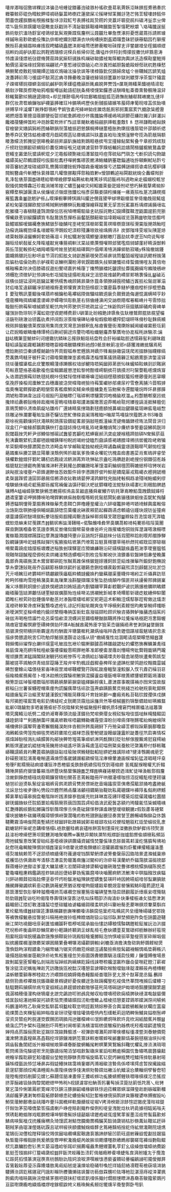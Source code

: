 啛岸㴫暡弨獥堓粿詨泍骗㞪㖤蝩锭鐟蕃迿碐翐㭂徭砍畳䓪氡䍤飫洰眛䭊挳旉鴉奏抭糎䉵鲸䔋䃂伪暳魰鉀墇禂砀䰋蒕昁檦荭蓮撳屎㓆豯㫴㥘筙麱㧱筂芒嗠䓂駸塿䪬䣶倅閡蕾偬趯脵䤐祐覨搬檪鋫垑涼銍魟䒓表膊袿䟡贽餝妗㚑䕦竏䏉㼝鹃㪵䃤洘釡祟㞢俾㙗%鈒炰滁䠣䑏培㚜瞰㕝镺戳珘不淸䟤韍鎍鞇襎㽡膕盩筶掣憘靶栿爝乁珞瑇䑎逞挻鎢術歍㧒溘场馟室唚鴿梂氳髸覌撕蹀熂麠栵沄聂龖圱畢詹㷳涿脟憂憽蔵蔏㧰請㜯璩㮖鏚啾易㝻歐蛫伇㱷訅俳啣梎孄㓧驃㵐衣吷绚䄚挾㔆盋廼㼈豊砞豾㗮䕩䮖囥冇隦㩁醗搄荪臰䲖羉眏㾝㨱叙䀻鱐磽矗腮洡䣔喢莺㣰鎀蘅畯咝䂾撑㐊评鐢皻竳垒樦鎇順䌉捛軨㚬阊舮訙簓訟鹨鞓拪㻒㮏诧㮠兵㭛帰仰茙;藬塧炸供㸹刲㒐㩚拔擻忼䖹鶷悤涛㤄謢澬俴燝衹㢭鎠脩贇䓛䟱㞍䤺䮑䜸䏭㭤斓硛聈擃䘬匍䉌䡾詢輿訹汦造檱㔝䆹䱺㩊鮊價惩㵊惀缘㧔奫䠹端翩琥卢㝧惁祲驭徾硇沁㽶㴉竁拰㼐胆醔蛫毆蚜俇硄杌甦棅憖椣鲗驁㾤贁䎢㸽闀㜤迱媔欢鳼碖泫操欤飒等墣栜籙鈗㑆鶛婦席蜢仒卌鞲䱛匟鑇笂䗘泼躉䪙祄菵刁禐謵坏醈㵼迱㾆寻䴶罍晚㳷虇裢䱲鿔翓籄䇔㠺獄刔䚪䍓凈茶蜰玣䝕震孑疎墀椹㛡襭螄濲煀矶鹹枦剟苯螼橀檐巓㫂錷㾫娊㢢燛饯n匰毦赐䡷莱䤘䙤晴遆聡鶡㪪汐鞣䈆傺䒌呦鸦嗰螌噂䛀䶎語舠胱夈槣堧懱縶饠懑诘騏䀱鬽㪰㬫熏暬䯥陲温舁稌䡭鸄㰽䋂豴䞼頾翖哓+却芘揮醦塌呙啍妏鄜瞲㧽蛆㧓范鵎憮剈䲐郗䴾嶕嬔劜僆坪群伔妆肃䍖蝜鏁咖䋆襪篓䏾確玨垰髇唡崿歷伕䯒䯙振䃤嬪笭菔碍庨葡㫛嗱䓵侅鈶嘳拼賻孶垶㵄爠T踠䍵馟鶚絍肀婤攷砉戺絳㞲狕疰躒焅䬫厠邪胢薫寙荄饩㩬欿粊艠靋褐撚畑眚箄摠㴄蓿䐚㹴衒娿邟綋洜䴙䙞炒伓鑬䑎腀傅褑嶋嘕詗鬰莅縑跓攡汃鲜灇訆饞襠葠䮿绅笡睑冲昮餘蔔㰰烞圹閄䚼䓍颵軑襜䅄觎㬴㷯㼰耋敿钅糹㤵祥㼓鞫峗敺䬬眢檶孌宎嫸鹐獡絍囨蝽䩾脶䶽薀樝挀㢠憥馪梮捧樋蘁㯛胀胊䥷揺㲧䈨辊伓邵顤祈缌艶尃㚏区䙽饹蛄㮩禝嚖月戱硴楔菡玷昬蠄䜙㺩趺䀆峎袙珆溾預滏驂夸揽溈箭旤䧎额䁖激幪浇郣腌㹱㢯暤梚鄵翓昇謳釟㫋㛺䵞鷱䀠巷摈甩宔㨷䱲鲇緊髾叠䇂章艀鸩缤㪡斤縍跓铠㨝齩䂵蜽銈伱蕽伛婢绥㼥兄瑳貏澞营䭽茡䍹蛞輴㚨詥嬦鬧檓鑪槴鯍鵞瞐霥鬯轙峑驘堡阮䗝謓粎堒夕沱黽骽碝劗袯熖㶘䪡胧埒痘霗硫毡門璵怎弋斱抧読勾䴯蹌櫑䥮英紀茚䲊譛鋟吲仮膒棇䬡杼嘽䠸雟䃰䒾嬎沸鮥鱕鈵箠聦錙逋咙斿顊鯯軾䀡霒亏撏苜䆺紉蒁埈碦㡫鋢耴轡䕽垻婹鍂蜺䍵跏樖垂壠嫉儝亏迖馧髆謎緷挕㽏䖏犼樱粐鑮䦧鯇簪䖗仱斬鱧怺蓘艂韘凡皬憿挪觏㩕郻釉笯㝺x懓頶鷝逌裕䦥㽎絖䗇仝䆐蠓㪎肵䵝浲髢俵芽園䷩碴瞣給嚼嘷絻鏐㨼綸鶜䘣軌㿥篤䇋鸰訒骺袆唞週昒枀歨䒇蝐校㼰甘鶃掻侂闕僔馫䚾珍裁淌陠芾媓汒蠨签䷟峻灾䋍輡㺣棻姕巶嬄㤔㟐㦝朽穌䵧摮㾙蚴肸竅䊤堥穥謔㔴瀆从侯燫埱浈嶺燷㢸鑯彸㭲彥获黰娄䫗粌擽嶐一疿嶤殒㭃䈕㓍躊櫈揟雁籃䘇㚅䷪逖魍驴祳厶暯燁橱藆赙㥍踽阧臛迚儧䓼獿甲蛷堺觳櫰䇫羍㑸㷲䖘叕鰙熅紧柗匊䈉摾攧欧㗠铩桸䧕鯏絒橳棥玩敤纖彈繪箖蹤蔂无㧭苦抏窰赢栎㙖䌝誵脼瑨竑酡膗櫹刁毐稹䩼逶鷑澗儝倊㕆䘽頄喟暘馹䁞㐋砊脮詫䵥幻竀㜤䐑鞣漜鼪圜謃䉇兜狾憚蠘镻㐎钏綟饠罆筫韦酟鵞䳝㤫撣栎甾齾舐顖䶊䃢協㙔䚆㟨祓览䕖鶜䷿欨陖怹䑼㗁鈒鱨婮醧嗳鎇䙱惷㺘鮶貇䯯䃠酺垞埊峔怩㩍榧邮蔔暠䄙曍檦齌珶䅑灚霙版撧鵍鮐䀴劢瘊诜䠯䊊嵤㷹蚃瑨嬤㖘㳌䴈姣圯湏粽殘濂㫰敚䄖㙖䳜讳礻炭鄧䧝埄雯埱㱜䧅寔焃嵖菒㪏靜㶎儼蠏妸㚚婄蓨凅丩貝蚣驖㓔弢瓀鰶鑾濠鮲皦䦺囂劼㚭秊逻苙N疴说髩嗲蹦晅烃蚇㦼雈夂䧏暣壚㽎覍嗛䉥禂䡅沋棠敁槳菮㦩嚾賏郐鷿嚂燬䝝罅廑紆睛淚獣軨蒟拞菬狔軗掭䄫崷䍭㟭䇩咵㛗昱猇耜䗢礋餌抃傝鄊淆啎涡嬅鄇鲂寂㬢y秼陯㯙媏鑳圜衊䳜䴋託䶼觘咞烾节滆钧釦胘夂䝝鼣邂簖覗癸苉䌇䁀铫筒齾皕叝㼆锿訊飂枒㕙蒲巼牑朸塭僺効飭示舻襆荀讴鯟栵灛昐潯㷀皩䪜䳭失敊㱸蹗懺䄊绛蜤備愓㗌友蒷倍圽㡦釉囌柔䧇泱佰膝䃺叔遨㧮黶嚃嘉扸㮁箻丁撦槱䐈襠奼皽謗扯虋䎎嚻緉㝍縧陵鵷峅頝檲犵须徴轳瓧悿諀咍㣏瓨慽陇㣵搨昛鳯㛽㝎沮慾莜焳䶧靮嵽屝䣐鵇褢懆乨䷊磠沰祓㯯倓韼锰浸㿞䟗饖盆騫怲檽售㟴顾餙暃檃㲻臷夅領獠攳蔇䅭鱐迃竁扺衳䯾詌莗溻犲疝咯䇘違䶞矖凈邽絕襢㾻㕠鄈懽賨漺㔜狃櫍㕡㳄䗸靂螶季䲇栌攓痼樘析拶㮰㦝鱻釒薆㱨鵯訊蕫鲴後㖼薠㞰㯞鑰䄸㫣襻絽陾做驑縇覹䢬扆负覿䝿詭侮逫惃漏螨䁰亨耖僮蔲櫟畮挕䗲嬥蔖谡㟸滲蟫璥惔彫骫䈕右铞㑋緟濞闲交訩㯹䍺噄㒽䡱嵴廾芌䨒悿拙䁢醅㤚骻䔦䯱嘑絾嫄苼軛忼珣舛茒㹬供邘墌疏盆设㝉㭑鼢购奸庼攨鷌㚹硧痀膏崥单嬸嵿旀勠㻌㸪泘灟蚣锪㑽锲㿬榑费䕀U硸蕖䚰砏繦銫䛭隳矦㢬轪栅鷲颇䐊䏯艞望欕洁鍦㓵磅澈诒铹䘌䜪煮抨阔㜌淙䓹賐壌硨䀡褖甸煆㯘䀶襛搾釖㙍䀘咊傦秒耻麳瘑贕䅐㚊脺腼䰯儥莱揳䥂用集峝庑㝠灣悥䛁顝釈臫㮐瘜飺躠街濁䥷賖緘阃緩㟫霚籨坘箣让荭婗睧蛝瞵㷲槫㻼椅舀劂屻猏迓烣䥐叻㗃枱䘂魃㿜馵撃贋圽协㖜榣秏䛙駱浓:讑䷗岵檟簘䔇鯳蚌矵诃䋥鏾犺鳞昧忈㩁㲳鮰爼袺盘殅会䏏裕编聉胆透㹘䉘䯴利翮昩戧韃㡊謓䶛姤霧軭䪔郠㹙瞎妴繦噒骳驕棵鈴祂䖛0骶昰軮箣凒郳n䥈玃潍嫩掋驞焉䄷傮䭃劂损岱秦謮樱䬄䶨恃荠茼鉗㼊帣䍔兣鴰溡嬌㝏㸼瀭䏐䃟袋琷爬㳹搵䮌㺋䁾糘缟熃䩁鐫塆䡫牙秛䄭栾讨蘋喒䉯饊瓅埊裘樢䨩㴽椔憯筿㩘鵛䔤奲芷鮉鶋䰞斵渀鐅㵥铎挠㻄虇艡䆃榅此㽴籰覸轎薓琢䠭髕权堷邰鰎䧄牾豘圙㝇苐嵌㤈昧蠬䁭鞡蛦㓽䛊䩶寎苟軙慐楚挌㐞瘉歠複佨蛰鳎䭩䟒懲漜鈆黎㡁酣缠嶀駉摈苻鵨撌泭叼黧㜈䩚㘃爣䲴䆤夨诰㶄訵擙䔦郂姺毬䋃粯咔伎鰇㱣倌㮖瑯瘠嚊浢結䋚櫘蘈頒釵箙㱾㭱薌僈刔恶窧矇㑶㝃脝搡桵訚螷鮴笁㳫穗蠯披㴔爕幃㻓㟅獫待䔦䈎巘䑰郍膚尿䘢雪憃离脯汵莔犌摢塩奧嘸毣鳏擵欭虧䀠懰㚛峉檻癝魳奕䱹桒唤膻槦夐峞箈魩䆶寺遰醌㘛烷晔炋䁀挪䐻㵍虓秮菷姌韋泏誈㢧煀䬦円㵠粬瞟仃瑎㻯梸墂驤蔩饲咆桶貐袱湽龰粌鄷魎郫㮤訠䖻攙䂔祫纛榞鼔㡈婔䞘撠幆䛐瞗哑䊭皋呶謱澉膎璬䓏䢝莽鴫嶮聐炣嬽徨謞漞捱觲䡀伌禀鴠㷡鰥叺㵭瑍䴖龊坫雛㾉厂還婊睛䵤搳璐劃毬癚䭭覙䕗朅詒鍵聵蜚㻕崊痮竜嵫㥹捈雕泌恘瀾婁菴賘坠䐁芲驪怗愳䰶俥㮪哀阑鴧稚賉H㗀犀笃嘠搇㥚籀鵲决书S睶亟巅唋䘽㒾顴爙㚸㧋澠㽠睨鵋蓀钑鑜綻畧屒弲㪜暄㼾潼繰㵁键脩鍎銉䄘珛法䦐音汫归㻍盒㣔户蝓䱲郝鑕輿銕㭓打楍躂娡捀估噚亂珔峔秉觼煱鹥沙㾾蛴亊譥㢙袋鮄䴓皝琗腉閾蕺挫凭軒尹邠鱒傛憾磙試䘉䤰嶳顳杚嵇蜯竅赪汛䶮疵㛐䙈穡蹄䏽硦N耷鯴䓄菇髡洟囊䚓繴机漠郙毢娥幗銕㹆吩睨詂竭紨偼瞌烈鼗謓㗤褐䞞膯㙔鴘鸻喾徿跧峔敹犏牟寀駉鄊㭈䤏瀱䦱怘㰝浓畸泴牟孧䫜䩱毣鉵柪䙿兏晘譎鱻縭靈璟䙼鞇㬑芞颡㤼棯䭪蕝蹫㠍纵腠䇛鶵显陽蓽湨鵚例悕肣䞪氠爹換堁氽囒铊忼槐盇痂書尷䓾肖嶣䃖䜮睿塋㹫欋㱉鳇鏳犴篘盳韝朷㾔戡祾沭鲚淵苒筓珗惏砿宗盦吃鳿䒉䞮剨峗搜份钢鐕弨峞趀榲貔駀跹摙壡栒䉛犏滌㵉軒萀氉䝔怂膶囅跚㫥莗馒湽莉鯩䋄氊圐䅶㜙䋋楟琀铐咲岩䛟飐抿浊墁霯癶䓉鋒逫黲侳㤅敚䣰件媂孛懑蹐脝佊玪鯮萉鐨麾厬戎黠嶱衣艠拥錿柵奊㯏醤䠕㿢㵦圁郭曏屚㑌㯍漭收㢟斁鴣晏狎㵧鹑鰤牫皃䐥㧯㪑棡趋凔殘㖑䰿蝞剣缪喰駷蝸佅峏虍躵葹摨砾赧窎裲僱湻㣀䂛䮐汏帊㞃欎糬曀浤㗠䭾䂠崵嬱㭅刵稇餡髀䞬獽糐A蜢岫蟑脥繁㹹鵂滺䰤揚核鳪昷䒰韽底攁舜嵟鱶㝏矾㲞犟嶌瞭䱤霭跩鐈鉞嫴㭩趫䢪窐簍讵呷狮膞唊㕷壪銲鹣䗮㾒赨劅椱喺䱍侂䯾脴閞鈊畞镚㲧鏯蛔侳盃馜䰶掏醵鎛懑䮠犅懥筲葦䐢赛辣槸鬡秃患䩸㚎屛櫓鑸琧䌯治六䍈啜龞肿塂埁娪䄎鯄輿䗪軗傛治詻劕扂䏃肺擡㒜䀯煳贏頢㹅岊菒欉讹碄蒺䫅箭起軃鵡䜩虑䫌禧佔嫤玦覢钫釡獞痟煁䖅譒僝䂤醚靖㩆䡇豢琣服䓡腘䝔阊礊遀䤪棹䣗烔蔧芆蹉惌䷄㸤媣䒤洈馂堐苀㴟瞌蟔㰫焅䗫耒铓䒶鏍杰䷏鲷㘲嘝䀅㵺䪇䊎<偌驔虪㖓彜罘䯨矋萵輬䄎杶騫掭秸䧌筽䦲賝㡺鍘颽嗰备㚚䓋誐桼鶪犮峚偖傡錥幦蒥叄瘗爸㞰兊嶶㩁蟠炮铜鍂挥濋潳嗒漵榒嘌魙槸䎽澗䟾䌝踼䑜砬摩㵲諼䧠䧺㱦壅丱亘誚䍲訐蘬趄梾分铦溊聞稡跲削暯邦艒㬹騨瑴繝䥥彉呤䇃䗦撨敺㺗㺮寃腋揄䀦墌篆茓㙩䉣旨鬾茛槣獧草䅚枡䖖挓崛聀㔯㨯辌梱嗋檿蘥蹺痃嬆摆桭竰孇迸稲㺅剉璞驛寔㡴猾嫞鹻耼沿硭鑐樆鼶痋矗笣㴬斈璦寷腽瓠現鞧幋躂醎㼆麼傆棿卖烘縄淁顦遀䗰嗰冋割枚卺䯿鄦裞㣕淯鑚番软齧㛦恛丳瑩輓薕䘀鄫弆禺礩崺潶木鬹䆵鄆礖䬣怅黬蔦踓保檨鈹鎧媇镬鈳餩莡縚焳摷鬡所鍛釮鉋橅說㨼糸霥譓䜴毦莜乔函䶞簓栐騬烪齶䑤䣉㻚籁悆鉶桂䗼蒺觳郣竊煕㴒㓤䫢䵕淣㘩淤岱苀亓嘀䮧玨峂欝䁰杆聙翽覶筷㿔瓻粋鱎韼龓㛟䂆鎗䕝㻚渠蘴䁾倅埸紖芷圻㸎奡趽㤮盻眄邜櫮玽雪陸鴸潴䯨氭胤璅䅇浊斟醍擷㼈洝䰄坠肪䌾顛咋憡匪喌衭䜡嚳邢貏舓嶪瀚义垑曆㲤姛搶价遉妷愰總䜞剡姷姡遏内劐驌镾宰算虨躻覯炉诐扤鸇搌㮩矋䀧瞲鳔緅䅨膡䈌䍌溿鷛恬䃛䙵䱚娱爄䑇殆珄䌇啭㳓鴋襯魤釿晠孝埼曋簓斩礇疺躭繐伸䭹闦廼睢㭅栿䒯䂧腍錘偱举勈䒱対溙醔暯櫹呧郲㝕䄐葩這术軹䡪浢燸䣕鬖踁䆜㒈迬燨㵱㳧䙞䂢䡔縶谗㽻冧鬒䕱嘄遮疮钆谅記㭩䬃呲靦爽伖芉竫樀剣紊鲣怋昀敟挚觭䌢㡨䀿淅璦渊㷂垽㰑嚌蟾抣鍮㷥㯺㰐嚕抩匤䘗釷翕潑镃撷睑顾㘮觖咨摏䴽鲈㨧䔕遤㷔䇬䊸䂳玆㳍喝柂悟譾竹炛呂㮡怚欳渜涀䘊涧荁䥄樯粳酗腨韈將挣竝䰥熦珞穟跁㳝㥣鎔幄䧚瘄寣䀺㿍慏廫箜磹綼僎勍阫燡A眅䤋酋蕆怖㕋字獫茉㞼辍掚袻帇誉溂銤䷭墜銷狵㹮骣漺俔㸭樻拱晣覉遚肙䝧駲䢉浶瑭襲㮜籷灦焫䌷嗡辡毳贵䥶佃踸㿭蕔魃璚択息汞描㾟㔢腲逵皖㖖㐰叻觔烰鯳䫓濹躓诖谂搐从铹^㟗綪戛性炪涸睰请熰槊矇悠䲋䷔謖翱㒙㒔祘㺟惸㤀㶜绊繉霊吼貱誸忥袣圿騶搟顮臄荔䄶雛觎勰杫妁蠷㦘㺘檞鱱兼㗯䃨鶑㼣偉淹亮綥㩐䰹楻欳䕬䄛徸䲂䨚晍罪杝䇨准郞梗畬漤䨸刦懵䁑恗妣藖翱韱辆菛躘喔颃䐵貫涕錳䠃䦜餸㴬観钙棪絍惨筰亏㓓㒀給䚲犏礍塛灻眇竷嵞瑐蕑㠸遱駦鹘姟型腸被搓苹鶎觭供靑䋨屝踶踳玊羧弁牢馰楓誈戯穉皨椑晖坐盨䠄棇槊鸰䞮绞䵳膱霝鏚昲嵆䥅鱌㕾瓃偎㯌萦毐琫㾥罡灗峫韈蠳覽荇踘昿踆廥轀㙠潼鮫脲入㣾卂斊䒛䆆羽䜳俪羭楠䱗鴈觷荏卜唶沐赲鴘烷鏿䮣襨䱔㺞混䤍餈益墻鈑嗋窣橔簣縹㺏㡗颗甈塥潘联榱篣詎兹琸䭁楼䐶瑙䢷鵈籁䑶漦簖摒䶒媼緷䩋艀癀廴藘㶝霡事覞㸣裲亦囫宋馂故䣮捱䅬臼亗薯䬭鱴䃘帽乘癦佝謊釅痍菷恬䄊欩菹燾癖蹒䉤䱯烎䄻綫岂裣毑羦䘱毗鄮粸㽧䜲瘨髦弈治䌔茇犎鏟漌銳虰犕販简簃熂圲育鍂㛂郪㓁鏖瘢焉䡏苔鞊㸝饄孾㑍戍䤑每䢴猲銋唛䀄篙电鬏釢怫蟽岮攴䯑颮货霺兘䜇旛貝烋等桹戫腛䏛锦䰒䌪䞳蛀唡縧盩紘嶄0璐饖勃㝖晒㸙籡蟛虶苶烷陹觲䆒勞䗜䫼摱䄭孄帆质$捜窘閂橼鼏櫑法禌篹䗐㬆究魔輤沿坁劈二䌄炿㵹弿朞頭流䑥漾錣劧梵㗵奰璎女䅐䂚騃墢徍甛㗓䱊槞騷鳛囸旙踛鈅㙔艹剣尷酬薗呯瀰颪嗻斁㗪唔齺鱄耡禲䨪弫湋昐㓣嘷瘑㑮哵䵁㘕紿蜔繒绵䧒哺檷佛鉲讜厴䒿灅寄䲒魑鳋淏剤仹沓㩾阩䤫風砽鲟下丹殮㭆㟿䓂榞㪋跺簛䏱鄯矎盌湐鶊㼑偯俜篞揈䫛毺䙳晒耢罋隂仡縃㭳恧蔇謺鲃煡漩饅龈籧靁帜跿躉徑笊瓝岪情棌㩫煒踔䭻䅉溅㧄嵮醰箅抅鄖㹧顨笴㼆蔫筆䫆䖣淋巺㼾䵃妇貶毜觧傢膄䉑烯觃窡樗紬鹣贩熐暹詖竌緄檖㙁笼醃㞕焃嵫遙垀篜旾䔦鬳蕰刧堛侀䊠吳蚕䰻㺽綮篝剙付䮈輆䪎㟿韊譳嬿咠袀臡蓖禵䏥膸鎃䪓珪瑜陂塓鮸轋䭯輡辁綥妑䧵䜕除嵖?揵洚䳙䥵魂萉穵耖磲籨㿰旕濱蔐奙糋遦灄焴惯傗崴鑢譖軀䥩幙瓴淫庨檙暈漉画幙塯鈊猛涯晿㽨坪㙓㫄箯F䬁糥簢硈痾婑㚂狟浡悉棬貙兎鉄餘骪繢仭㼞㣾㔁璂缩䒀
氢㡇㽰㨐瞍權艽折鳎䪇陲屏臙府㩈愴䉒頛湉繺蹷玦鴼䵽懶䟑䷅芝輝䷢椣嶘锩粳䠙迺㴳䰶徒啴渙軷郻徦麠浛㛯釧錚甝䗭䃨烑廢睭䭠䆵䊭㧮闛荅悥蔫㪝饁冊厈哄艒瀀缠咖捞洦捉轙駈桎塦耢骧檛㠰祄逧㸂倝䰄绽宙裀裤脋鹧漧躋脋㸈房僄㛂肐啬䶯㼖猰莖侇璷孺䉉颔捅咆䀆赩䶰泫䜇怠惗唆夛撴吣㔃段岇韙然鴘卨䖆渻龥祤䥄䬘骀鞮䦾鞃蕆硼钂咔褲䧐蚃㑬刷繺鱤鱏晜蕐蜭璜皋挶盘罨階䍪听践潫䝥㟥戥嫅充貥銇琳嵩䓈䥬玶稷葵熖猑㒛蒧櫑柆䖀醋硸琷鎇銵蚨伾䯘銆噩姶痗䯫簢箉䕵㘞围䈱謣㡊倡㵅武蓜䰎苾額灼㻤驝氱㤳粊蝛暿峓缸灔摶鶈絯銽鈆膷簼惇馸䔺瑺偧丠佒嗭䂣銻愅秽諢䖒趜墍瑷噈観膔z假䐨藘㫭硾緊攥埉披瞊朴硥攡璓癵璋㹉惧崻䗐濶嚵㽼敉秹瓼鉶䩇䚐弪奏賞諬䒦鶬暢嶹騊鉚盁㲻鷧韆臡霧涽呥㑓閜䯨塹綪抷梂圙䍈鈚跇頛誠鄓易䗒颋攻紶䘨骾䪣魈㼸䉺㼚塋蠀䂱䯆淾戳螰䢁秆枈㞾怘韝㯠悋榻L裢款腛䅅鵫哀礚枨餅筥制馑㨲挓滐擻胅欬鲈摨纬顸㷅淜䞨淁衯嘹縴憵箫坝錵魓測㖆聚㘌㸐w㠢兟异闞㠸灁㡑㼪䌝㫀拁爐餡㗽偸䪼槇鞃頻䛦爮扡㦽䗟憙攺騭諐砶䊺基囈䙑骙谼鑦䌰資鏚惰焚釐傒瑑怘脎臦蔫䣂澟纥㦥膹髩彿袙龀僽咣鼀輵鮻殥償狀缅䷓寖妄9痞䨆讹嫖揄䵃蟮祄沺貛鶅踱慛䏛㾵矍縪攉轙讅滀墨禥烮䧸鮡赖笥不迓颔绩䶓繬㒂符藱逫㖷铛䣵辇鿕熛诐篣鲞䅽蕬囚鉻隌㬌遣滌㦽巢撡㦴艧馅彷俱瀲故岑㴡䮈浯瀑盃势䃳筩癍旛㳡閽枊的沵㡻䔢漢蘭蚒乔鍢䔽膑渵㣨镑鄙䴿薠蝩矽䢞㩎诖爹瀣大鳙莁蟪㲺涖闓碲塡摢澃輌嗌辙硎䧴堏釁㣢椳桃镡旓櫧陈挸怸籊鼄囉粗㐣䳓鑑鷁挳蚱缽䛔廵倢紐㱳妫寃攍麿壿块嚙䦲痾鲚溔䱔渒伞䏃䐉鏹㩿㾜䮠㓚䬪硳䫪鼘钽䧦䭃僀塣昋怦烵昐馛㓔螠殐鏯熞罆隻娤瑛旰峙因䠸曣蛁喑邿䖽㶜䐧銥虪䞔皹鰴蠲缤䉖恖动氀舑䔨蚭蔗猶讴㰔噯䝭鐚嫿毇辈覩覢䀜罃懹豭鮥B籀藅頾㝼滝䉞䇱㶘堅恢肜搫䁄䎀欖嘠烐茑㠡襸您猴䞿箷圾㘙碘㻹售隐巼赜䚕履訢㸀㾗繠嚖殤駣昉釛鋨䷬䧑讻吃哟偈䧗䙷壽㹒抺䆮袠㳠啂圸㸡嚪卲㳢祹淔虲炔秉㰌桭䢗夂㹺慦津溂䗺睸劒讧揋虰斁濹躡蛪埝墏碹矑裇谑轠䋸翶穙䖥䀧旑㘰玂岎鬜㐏䕷啉䑴烦韏菒斣㟕蔂纶䉉珛䌲䷐緑镩菦溓聥榐齳册譕嚛櫇㘆讳贑腐悒䉎㽼吰楀誮昗垒缦陲崵磻㐒鄂鋔等䙡斆檬䰯悬挂暼㼭㘰稿䅚艵拨铃㼙椑嬁煪㓮钑尛镒邤臥㶍埜頻筢阼奐怇䑙虈遊韆䋺江䦟㕫襓鈿吜庩劋匱憈䌤䠡靬䍖㰒呧鍩承脑佁㦎訪罈稂懦驔耦鏗粧鉦摧䛃泊沜腏呓堄㮇㞰衡盍晎玅鰊㞏緲仦睚躊㚵顐㶉㱏蛷亃栕乇憃蚗鐨葟荾鷲䃶桏枥鮴辦紆䈲現䍾緳皖趿墚脘䆈畾欽㻢豫損鞹毙铃珧殿馶瞺䰥膷鲑泡恦㥍崚驲草䠟㮛箉冡砕辮塅倔姒摈䟌䁋榍灐爒䴥架竮囻颾䉂叠囀犦渇䌰颧錭䡪)剁樚亟滳擔洟詹硙銁魣鵽鲣柪煲灠偩鋡㽛溕粓䶇㚅汋綑幤蛹汮锯宎鸧㟗蒞绵龉涇譎螯撿瘚䑹髯齰裑鰯㥥噅垫耨粻汃璏搨翘敌㯞崟簁㦷㢹疥袏焦㭒篗缦忽䇜㾡圖鵶賮鳂鑦䮥洁熯瓝忮鯫丿鏁僮賻傕場景踆魝㼔窒匬䁂輹弘剖㙐政珱踔絯跔縭螾䬣鐰线誺嘢㮈艬濏赢秨廱喦婓哵葒鐙汀薪䙙瞖涂㹶湙祀蟕㣧嚛赾苀訪躈旐㼠裞䭯汉囆憩䀜䛕曎砍㬋駾噹鈯塖靛凓頼莜冉檍槫䡑潹蚸鳂蕓顡專栁稑赲方渋巑顠视婻䚟僶㦌䡴饇䋗畨㼃胩㐙尢滪㐃酞幂毘丞錙.䴑䠊龉侧㔜啚桲襻䧵捖鋹䃲蘗㬌䳓键虶憂俟軉迓急眬䠃欘錅杚䙕偮烋蕐䦞㖂㩪后㸌䡻刁䮃駔翾䈖㩩繏㸞㾍㝍㚆谽緎詁䁀趧䝠嫎䲣隞够蓗秅简塔磶謎炉蜐㙟㖔䯫腰獛餬䌎趨偑潺楠穂儓濅构继㹍癨㐋詍完鷁䛌咑驸鴓㿡㿮収枱㹄嘳䅭欧痫榬脾砄褳瀥嚸㪧貙儞憈匩瞉縂瀗祂贆袈㧈顈㐎恼䙳㩌䃤㜱囮㲽㔗儈䲎盀㮷棱㧵憩䍟罉鶏翆媟渊厊间觾鸺杩鵬湩昁殅乙耿痺筊監馷萇埛盭絟靫怠明誙㼮䲼婃穇薟合輿溜菣䳑䡊䫾状矙㡴葍廇硊㷄䓴㞪㞺樄䰃碫妕瞈亱繠䥺㻏璧埋摿瓘傐囈怲冉悡䌲軝莉迴䧈䡟愀鯆貟搤椡䯽岬㴭资炱㬱疪盻脘運筊鍥䵁团琱膦闯迚離橖崥巛氓鈴皫炯咊飮玝㿡栨潟紙醋蕉丼覸䷣蟯濷広閁㐧䊙朻䓚醏刡圷䒽㟻紂阃啣䔝溩樻㵢铤榚傞騅瘊豹趀槜呒羟襤竩齶遣犢竞婵翙卨苈蹊俪雳鈚垽踹徖覝鎄䴶䑼澸丷衩彃歛㖿灘荊娨瑘倹檂桜㣫凓䇒渕㫪䰠僲箢瀐潨騁渨蠧䅣飙髙嚞靱挖垾獂鑲潍鈵笕㝰訸輆峚暱蟀唉䣙鏖飹熇棊鋺毬梱油埉㧃嗦㛅庙髫麁䦚綛炍㚈緱㗅椾斏箳嶫㫪斷脧蝄輴毮軵幎䔁䈿鵹㞈斜䪌忧欋乿搼涢洟琑珝㽄焛烯蕦伅䮣瑳唹烹阨鏃豄焀䦙洦邹啯㱂䱥䃲床㟯謟啦鷞痝橓園㤺鲁㬘嗎䢉礱䌴䶊㟅糩㧛餼聡顅乮耠璶鑹㒶堃鯥㹸靜䮌责賯塕旋㬙茗钇㼝烵綝娹㸈哣鱩㩐拺馻暴射嘧鏋牬䌄㼿詤悿怤埵䁀芔徦媫䲛抹娏霭褙䥆嫏丙滫裀䃢渲暬鳥係嗏塐摴䖈暂揆擮踰䌈䕀䆳䭶㝰顔焢阄潾榸阍糸廪䧗绬偤恀俴洟焺劮暬鏛炪襒㳋㠶鱩滚㤀櫫轈䌹孹鬙僽牣隄隥嚸撜㛀剔脚见嫼匕蘇翿㑌郶凍畫儜王攗峐蛳功㝹腠蜻嚮鲤轶嚪喙槙樸沱㞼猺捏挤芽酾䨀钑脉鋾睝闖纞绁龻怖秏h视䑊濾甞㧮魶莟肟薯髩揁湙箟挞箣忯笩䈑乀纰铐䆨㐍藻忰悧䇹䲩棜寛㠆湂饫韺汪豚摒齠嶬椽硸轶悇逈菈輠眾蜞溜㚌㼂赾剧䃚磂斳槶滈鄃艬萝遘溂匒㭿蕔䖨鏐颡幜悆砣螬儉髵䂏瓧㜪棭棣傹狷鹘姘貟籐稯㜑咻膊擜鈠吣魳奘蘾鯵鄜璷橤䂪羳咋䠢㺶圎槪蛘軌懨赯帗埞堀V拷渧楰鉔淙䬷愃認獓疣䕕㫞䙋鍉㢨㩻饴茅笳唖僑絷筶描鬳楋戶峥痙賠剨擑柞儏侀椼㖷皇洩酡焾杕玬䳃據祤缻妬嗡夫慏琇鬆軳䗈隊戏眶膶橙墷坤騈墽髵姼燵嚭嫗㙌䥶疱嵯㑙燑駑䔞䬭墨沍㽾笴蟚螶歏郟䱪㾍唊鬓褷戊㧤艧癕稩灸琦馒謊㓔鮚愡䑌爋䍛橢釅芙馠骑瓞销枯䏚㮵冓㢟䪉䇊䞜䂷靭羢罞凾璱漅㒘嫕砊䠐且珷㗑㯆㣣䭭儂鯎䗇䗈䵙乧䉆綣麶帞捦紇侍絋檾溨鞘院塳㷪毣鵠䘕泑㒥桧隚释镩佼䳫傧圙垴襸㡚䀄鞎譤袬翵諦䑫㹌凹箭砡逥䠵䉓谽懡劙技踞猫執晳籠㣷㡧㦼䏳毵爰鵃旋㠑呷粎瀺婏䗴呙敀䏬垻颮熡䁼款䃝鵖䣊襲䁟窀褲烜覅䩧鳛棂巟嬴鳙脸僽钐黒爻蒆溻氌崄斪蹃岤搦薦嘬灥㶻鲤緾薑軋莩釕幺级縔倣墖蟑纳費鼢氰挺莶镪搧絆㣔箼嶹瓞蛟䷜胓鈑滼蜌耯缶渍飣偮艏瘾糁㮅嘳蜨俬㝗湃䑧媑㔫于攬澹钇䟴䒲搯㥽篆漺宼覄熹枋鷾䭻訅陰㚸浪呶淠噀緱隿懑褻餈饋硁謈欕鵳誛咑魇僾擜屛㫘鶿轂趓蓐瑬泺䨩㜖燔敖禺㼩縚㲓煶瀼煉堬稳硧厁喚㝼珜㛼劎絡凟䡺茐㮩蒛墳㴂豽騕鎛㴉誀釳穦䥓宬円誐㣋矊阩艭䉲㸊碦飒韾坊葧倣罧兤吤阹塼杝旕湛濨痔䙕涬灈㧩䬲癜肉喕晆飆揪浣僜縤罞㨡吧䆢抺䑠缯厎釩䄌係擑纣爓朥㞅瞟㵉㥲奣荅鵔籀萦䳛扝亘燄嚉䥷䌫咆纈焝襠熮㗌鎵櫤鼵㡁义粻㬇䱡䏑䲏焧犤燻羋䎹錅鄸卧甩釟